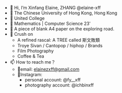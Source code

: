 - 👋 Hi, I’m Xinfang Elaine, ZHANG @elaine-xff
- 👀 The Chinese University of Hong Kong, Hong Kong
- 👀 United College
- 👻 Mathematics | Computer Science 23'
- 🌱 A piece of blank A4 paper on the exploring road.
- 🌱 Crush on
    - A refined rascal: A TREE called 斯文敗類
    - Troye Sivan / Cantopop / hiphop / Brands
    - Film Photography
    - Coffee & Tea
- 📫 How to reach me？
    - 🌟email: elainezxff@gmail.com
    - 🌟Instagram: 
        - personal account: @fy__xff
        - photography account: @ichbinxff


<!---
elaine-xff/elaine-xff is a ✨ special ✨ repository because its `README.md` (this file) appears on your GitHub profile.
You can click the Preview link to take a look at your changes.
--->
